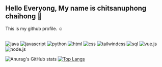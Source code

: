 <h2>Hello Everyong, My name is chitsanuphong chaihong 👋</h2>
This is my github profile. ☺
<br><br>

![java](https://img.shields.io/badge/-java-blue?style=for-the-badge)
![javascript](https://img.shields.io/badge/-javascript-blue?style=for-the-badge)
![python](https://img.shields.io/badge/-python-blue?style=for-the-badge)
![html](https://img.shields.io/badge/-html-blue?style=for-the-badge)
![css](https://img.shields.io/badge/-css-blue?style=for-the-badge)
![tailwindcss](https://img.shields.io/badge/-tailwindcss-blue?style=for-the-badge)
![sql](https://img.shields.io/badge/-sql-blue?style=for-the-badge)
![vue.js](https://img.shields.io/badge/-vue.js-blue?style=for-the-badge)
![node.js](https://img.shields.io/badge/-node.js-blue?style=for-the-badge)

![Anurag's GitHub stats](https://github-readme-stats.vercel.app/api?username=csnpch&show_icons=true&theme=tokyonight)
[![Top Langs](https://github-readme-stats.vercel.app/api/top-langs/?username=csnpch&hide=css,scss,html&layout=compact&theme=tokyonight)](https://github.com/anuraghazra/github-readme-stats)
<!-- ![Language's](https://github-readme-stats.vercel.app/api/top-langs/?username=csnpch&hide=javascript,html&show_icons=true&theme=radical) -->
